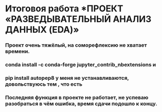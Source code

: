 # Итоговоя работа *ПРОЕКТ «РАЗВЕДЫВАТЕЛЬНЫЙ АНАЛИЗ ДАННЫХ (EDA)»

### Проект очень тяжёлый, на соморефлексию не хватает времени.

### conda install -c conda-forge jupyter_contrib_nbextensions и 

### pip install autopep8 у меня не устанавливаются, довольствуюсь тем , что есть

### Последняя функция в проекте не работает, не успеваю разобраться в чём ошибка, время сдачи подошло к концу.